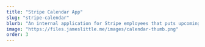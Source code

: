 ```yaml
---
title: "Stripe Calendar App"
slug: "stripe-calendar"
blurb: "An internal application for Stripe employees that puts upcoming Google Calendar events in the Mac menu bar."
image: "https://files.jameslittle.me/images/calendar-thumb.png"
order: 3
---
```

